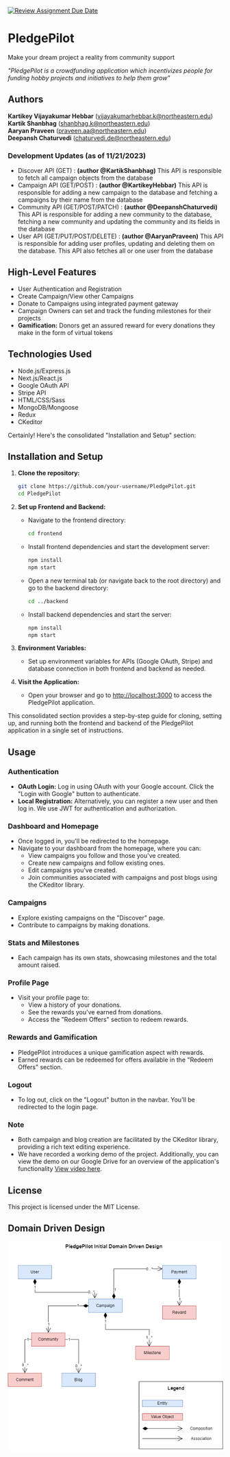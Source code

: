 [![Review Assignment Due Date](https://classroom.github.com/assets/deadline-readme-button-24ddc0f5d75046c5622901739e7c5dd533143b0c8e959d652212380cedb1ea36.svg)](https://classroom.github.com/a/OuSBNpwM)

# PledgePilot 
Make your dream project a reality from community support  

_"PledgePilot is a crowdfunding application which incentivizes people for funding hobby projects and initiatives to help them grow"_
## Authors  

**Kartikey Vijayakumar Hebbar**	(vijayakumarhebbar.k@northeastern.edu)  
**Kartik Shanbhag**	(shanbhag.k@northeastern.edu)  
**Aaryan Praveen** (praveen.aa@northeastern.edu)  
**Deepansh Chaturvedi**	(chaturvedi.de@northeastern.edu)  

### Development Updates (as of 11/21/2023)  
- Discover API (GET) : **(author @KartikShanbhag)** This API is responsible to fetch all campaign objects from the database  
- Campaign API (GET/POST) : **(author @KartikeyHebbar)** This API is responsible for adding a new campaign to the database and fetching a campaigns by their name from the database  
- Community API (GET/POST/PATCH) : **(author @DeepanshChaturvedi)** This API is responsible for adding a new community to the database, fetching a new community and updating the community and its fields in the database  
- User API (GET/PUT/POST/DELETE) : **(author @AaryanPraveen)** This API is responsible for adding user profiles, updating and deleting them on the database. This API also fetches all or one user from the database  

## High-Level Features

- User Authentication and Registration
- Create Campaign/View other Campaigns
- Donate to Campaigns using integrated payment gateway
- Campaign Owners can set and track the funding milestones for their projects
- **Gamification:** Donors get an assured reward for every donations they make in the form of virtual tokens

## Technologies Used

- Node.js/Express.js
- Next.js/React.js
- Google OAuth API
- Stripe API
- HTML/CSS/Sass
- MongoDB/Mongoose
- Redux
- CKeditor

Certainly! Here's the consolidated "Installation and Setup" section:


## Installation and Setup

1. **Clone the repository:**
   ```bash
   git clone https://github.com/your-username/PledgePilot.git
   cd PledgePilot
   ```

2. **Set up Frontend and Backend:**
   - Navigate to the frontend directory:
     ```bash
     cd frontend
     ```
   - Install frontend dependencies and start the development server:
     ```bash
     npm install
     npm start
     ```

   - Open a new terminal tab (or navigate back to the root directory) and go to the backend directory:
     ```bash
     cd ../backend
     ```
   - Install backend dependencies and start the server:
     ```bash
     npm install
     npm start
     ```

3. **Environment Variables:**
   - Set up environment variables for APIs (Google OAuth, Stripe) and database connection in both frontend and backend as needed.

4. **Visit the Application:**
   - Open your browser and go to [http://localhost:3000](http://localhost:3000) to access the PledgePilot application.




This consolidated section provides a step-by-step guide for cloning, setting up, and running both the frontend and backend of the PledgePilot application in a single set of instructions.

## Usage

### Authentication

- **OAuth Login:** Log in using OAuth with your Google account. Click the "Login with Google" button to authenticate.
- **Local Registration:** Alternatively, you can register a new user and then log in. We use JWT for authentication and authorization.

### Dashboard and Homepage

- Once logged in, you'll be redirected to the homepage.
- Navigate to your dashboard from the homepage, where you can:
  - View campaigns you follow and those you've created.
  - Create new campaigns and follow existing ones.
  - Edit campaigns you've created.
  - Join communities associated with campaigns and post blogs using the CKeditor library.

### Campaigns

- Explore existing campaigns on the "Discover" page.
- Contribute to campaigns by making donations.

### Stats and Milestones

- Each campaign has its own stats, showcasing milestones and the total amount raised.

### Profile Page

- Visit your profile page to:
  - View a history of your donations.
  - See the rewards you've earned from donations.
  - Access the "Redeem Offers" section to redeem rewards.

### Rewards and Gamification

- PledgePilot introduces a unique gamification aspect with rewards.
- Earned rewards can be redeemed for offers available in the "Redeem Offers" section.

### Logout

- To log out, click on the "Logout" button in the navbar. You'll be redirected to the login page.

### Note

- Both campaign and blog creation are facilitated by the CKeditor library, providing a rich text editing experience.
- We have recorded a working demo of the project. Additionally, you can view the demo on our Google Drive for an overview of the application's functionality [View video here](https://drive.google.com/file/d/1MIVRyqOumAcJO1WzaTY9Bnp4tNvmzXZV/view?usp=drive_link).


## License
This project is licensed under the MIT License.


## Domain Driven Design  

![domain design](design/PledgePilot_Domain_Design.png)
